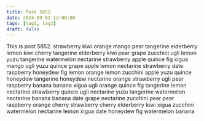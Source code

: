 ```yaml
---
title: Post 5852
date: 2024-09-01 12:00:00
tags: [tag1, tag2]
draft: false
---
```

This is post 5852.
strawberry
kiwi
orange
mango
pear
tangerine
elderberry
lemon
kiwi
cherry
tangerine
elderberry
kiwi
pear
grape
zucchini
ugli
lemon
yuzu
tangerine
watermelon
nectarine
strawberry
apple
quince
fig
xigua
mango
ugli
yuzu
quince
grape
apple
lemon
nectarine
strawberry
date
raspberry
honeydew
fig
lemon
orange
lemon
zucchini
apple
yuzu
quince
honeydew
tangerine
honeydew
nectarine
orange
strawberry
ugli
pear
raspberry
banana
banana
xigua
ugli
orange
quince
fig
tangerine
lemon
nectarine
strawberry
quince
ugli
nectarine
yuzu
tangerine
watermelon
nectarine
banana
banana
date
grape
nectarine
zucchini
pear
pear
raspberry
orange
cherry
strawberry
cherry
elderberry
kiwi
xigua
zucchini
watermelon
nectarine
lemon
xigua
date
honeydew
fig
watermelon
banana
